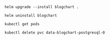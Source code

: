 ```shell
helm upgrade --install blogchart .
```

```shell
helm uninstall blogchart
```

```shell
kubectl get pods
```

```shell
kubectl delete pvc data-blogchart-postgresql-0
```
